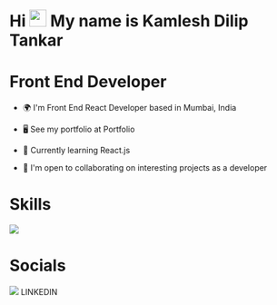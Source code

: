 # Hi <img src="https://github.com/kamlesh2729/Kamleshdev/assets/86886692/bc5e2451-875a-4532-915c-22ed054635d4" width="30" height="30" /> My name is Kamlesh Dilip Tankar

#  Front End Developer

* 🌍  I'm Front End React Developer based in Mumbai, India

* 🖥️  See my portfolio at Portfolio

* 🧠  Currently learning React.js

* 🤝  I'm open to collaborating on interesting projects as a developer

# Skills   
<img src="https://skillicons.dev/icons?i=html,css, tailwind,sass, js,react" />
   


# Socials
<img src="https://skillicons.dev/icons?i=linkedin" />
LINKEDIN 
